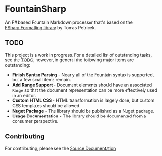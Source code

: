 # FountainSharp
An F# based Fountain Markdown processor that's based on the [FSharp.Formatting library](https://github.com/tpetricek/FSharp.Formatting) by Tomas Petricek.


## TODO

This project is a work in progress. For a detailed list of outstanding tasks, see the [TODO](Source/FountainSharp/FountainSharp.Parse/ToDo.md), however, in general the following major items are outstanding:

 * **Finish Syntax Parsing** - Nearly all of the Fountain syntax is supported, but a few small items remain.
 * **Add Range Support** - Document elements should have an associated `Range` so that the document representation can be more effectively used in an editor.
 * **Custom HTML CSS** - HTML transformation is largely done, but custom CSS templates should be allowed.
 * **Nuget Package** - The library should be published as a Nuget package.
 * **Usage Documentation** - The library should be documented from a consumer perspective.

## Contributing 
 
For contributing, please see the [Source Documentation](Source/FountainSharp/FountainSharp.Parse/Documentation.md)



